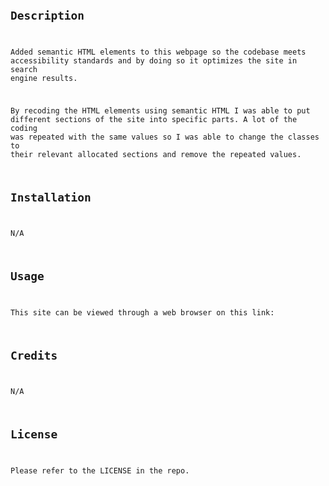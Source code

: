 # <Code Refractor>

## Description

Added semantic HTML elements to this webpage so the codebase meets accessibility standards and by doing so it optimizes the site in search engine results.

By recoding the HTML elements using semantic HTML I was able to put different sections of the site into specific parts. A lot of the coding was repeated with the same values so I was able to change the classes to their relevant allocated sections and remove the repeated values.

## Installation

N/A

## Usage

This site can be viewed through a web browser on this link:

## Credits

N/A

## License

Please refer to the LICENSE in the repo.
